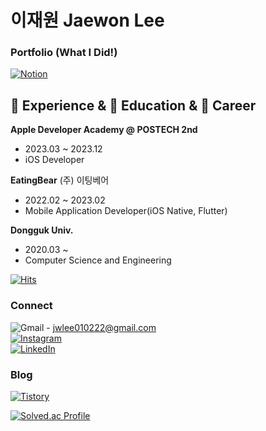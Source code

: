# 이재원 Jaewon Lee

### Portfolio (What I Did!)
[![Notion](https://img.shields.io/badge/Notion-%23000000.svg?style=for-the-badge&logo=notion&logoColor=white)](https://www.notion.so/Jaewon-Lee-dce765fd290b4bb8a0abf3f6fc8e12b9?pvs=4)  
  
## 🌱 Experience & 📖 Education & 💼 Career
**Apple Developer Academy @ POSTECH 2nd**
- 2023.03 ~ 2023.12
- iOS Developer
  
**EatingBear**
(주) 이팅베어
- 2022.02 ~ 2023.02
- Mobile Application Developer(iOS Native, Flutter)

**Dongguk Univ.**
- 2020.03 ~
- Computer Science and Engineering

  
[![Hits](https://hits.seeyoufarm.com/api/count/incr/badge.svg?url=https%3A%2F%2Fgithub.com%2F220v-K&count_bg=%23FFB7BF&title_bg=%2361605A&icon=apachespark.svg&icon_color=%23ECECEC&title=NTMU%21&edge_flat=false)](https://hits.seeyoufarm.com)  
  

### Connect
![Gmail](https://img.shields.io/badge/Gmail-D14836?style=for-the-badge&logo=gmail&logoColor=white) - jwlee010222@gmail.com  
[![Instagram](https://img.shields.io/badge/Instagram-%23E4405F.svg?style=for-the-badge&logo=Instagram&logoColor=white)](https://www.instagram.com/jeck_mu/)  
[![LinkedIn](https://img.shields.io/badge/linkedin-%230077B5.svg?style=for-the-badge&logo=linkedin&logoColor=white)](https://www.linkedin.com/in/jaewon-lee-361b85258/)  
  
### Blog
[![Tistory](https://img.shields.io/badge/Tistory-000000?style=for-the-badge&logoColor=white)](https://wondev.tistory.com/)
  

[![Solved.ac Profile](http://mazassumnida.wtf/api/v2/generate_badge?boj=220v)](https://solved.ac/220v/)

